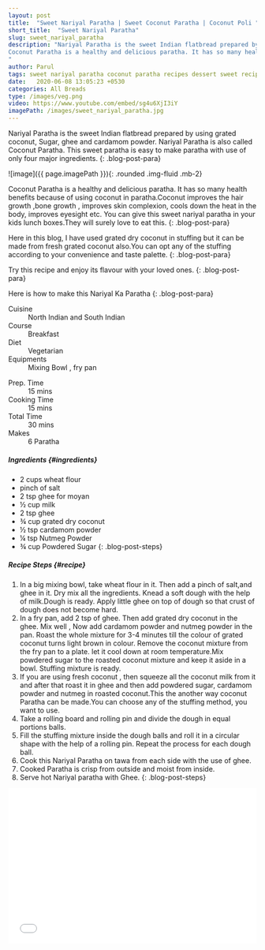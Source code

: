 ```yaml
---
layout: post
title:  "Sweet Nariyal Paratha | Sweet Coconut Paratha | Coconut Poli "
short_title:  "Sweet Nariyal Paratha"
slug: sweet_nariyal_paratha
description: "Nariyal Paratha is the sweet Indian flatbread prepared by using grated coconut , Sugar, ghee and cardamom powder. Nariyal Paratha is also called Coconut Paratha.This sweet paratha is easy to make paratha with use of only four major ingredients.
Coconut Paratha is a healthy and delicious paratha. It has so many health benefits because of using coconut in paratha.Coconut improves the hair growth ,bone growth , improves skin complexion, cools down the heat in the body, improves eyesight etc.
"
author: Parul
tags: sweet nariyal paratha coconut paratha recipes dessert sweet recipes kopra stuffed paratha healthy nutritous kids tiffin breakfast lunch dinner foodyindianmom
date:   2020-06-08 13:05:23 +0530
categories: All Breads
type: /images/veg.png
video: https://www.youtube.com/embed/sg4u6XjI3iY
imagePath: /images/sweet_nariyal_paratha.jpg
---
```

Nariyal Paratha is the sweet Indian flatbread prepared by using grated coconut, Sugar, ghee and cardamom powder. Nariyal Paratha is also called Coconut Paratha. This sweet paratha is easy to make paratha with use of only four major ingredients.
{: .blog-post-para}

![image]({{ page.imagePath }}){: .rounded .img-fluid .mb-2}

Coconut Paratha is a healthy and delicious paratha. It has so many health benefits because of using coconut in paratha.Coconut improves the hair growth ,bone growth , improves skin complexion, cools down the heat in the body, improves eyesight etc.
You can give this sweet nariyal paratha in your kids lunch boxes.They will surely love to eat this.
{: .blog-post-para}

Here in this blog, I have used grated dry coconut in stuffing but it can be made from fresh grated coconut also.You can opt any of the stuffing according to your convenience and taste palette.
{: .blog-post-para}

Try this recipe and enjoy its flavour with your loved ones.
{: .blog-post-para}

Here is how to make this Nariyal Ka Paratha
{: .blog-post-para}

<div class="row">
    <div class="col-md-6">
        <dl class="row">
            <dt class="col-sm-4">Cuisine</dt><dd class="col-sm-7">North Indian and South Indian</dd>
            <dt class="col-sm-4">Course</dt><dd class="col-sm-7">Breakfast</dd>
            <dt class="col-sm-4">Diet</dt><dd class="col-sm-7">Vegetarian</dd>
            <dt class="col-sm-4">Equipments</dt><dd class="col-sm-7">Mixing Bowl , fry pan</dd>
        </dl>
    </div>
    <div class="col-md-6">
        <dl class="row">
            <dt class="col-sm-5">Prep. Time</dt><dd class="col-sm-7">15 mins</dd>
            <dt class="col-sm-5">Cooking Time</dt><dd class="col-sm-7">15 mins</dd>
            <dt class="col-sm-5">Total Time</dt><dd class="col-sm-7">30 mins</dd>
            <dt class="col-sm-5">Makes</dt><dd class="col-sm-7">6 Paratha</dd>
        </dl>
    </div>
</div>

##### **Ingredients** {#ingredients}
- 2 cups wheat flour
- pinch of salt
- 2 tsp ghee for moyan
- ½  cup milk 
- 2 tsp ghee
- ¾ cup grated dry coconut
- ½  tsp cardamom  powder
- ¼ tsp Nutmeg Powder
- ¾ cup Powdered Sugar
{: .blog-post-steps}

##### **Recipe Steps** {#recipe}
1. In a big mixing bowl, take wheat flour in it. Then add a pinch of salt,and ghee in it. Dry mix all the ingredients. Knead a soft dough with the help of milk.Dough is ready. Apply little ghee on top of dough so that crust of dough does not become hard.
1. In a fry pan, add 2 tsp of ghee. Then add grated dry coconut in the ghee. Mix well , Now add cardamom powder and nutmeg powder in the pan. Roast the whole mixture for 3-4 minutes till the colour of grated coconut turns light brown in colour. Remove the coconut mixture from the fry pan to a plate. let it cool down at room temperature.Mix powdered sugar to the roasted coconut mixture and keep it aside in  a bowl. Stuffing mixture is ready.
1. If you are using fresh coconut , then squeeze all the coconut milk from it and after that roast it in ghee and then add  powdered sugar, cardamom powder and nutmeg  in roasted coconut.This the another way coconut Paratha can be made.You can choose any of the stuffing method, you want to use.
1. Take a rolling board and rolling pin and divide the dough in equal portions balls.
1. Fill the stuffing mixture inside the dough balls and roll it in a circular shape with the help of a rolling pin. Repeat the process for each dough ball.
1. Cook this Nariyal Paratha on tawa from each side with the use of ghee.
1. Cooked Paratha is crisp from outside and moist from inside.
1. Serve hot Nariyal paratha with Ghee.
{: .blog-post-steps}

<div class="row" id="video">
    <div class="col-md-12">
        <div class="embed-responsive embed-responsive-16by9">
            <iframe width="100%" height="315" src="{{page.video}}" frameborder="0" allow="accelerometer; autoplay; encrypted-media; gyroscope; picture-in-picture" allowfullscreen></iframe>
        </div>
    </div>
</div>
<br>
